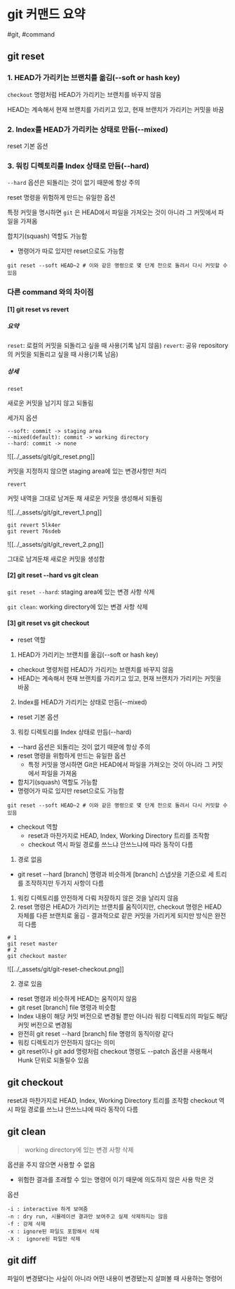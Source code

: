 # git 커맨드 요약

#git, #command

## git reset

### 1. HEAD가 가리키는 브랜치를 옮김(--soft or hash key)

`checkout` 명령처럼 HEAD가 가리키는 브랜치를 바꾸지 않음

HEAD는 계속해서 현재 브랜치를 가리키고 있고, 현재 브랜치가 가리키는 커밋을 바꿈

### 2. Index를 HEAD가 가리키는 상태로 만듬(--mixed)

reset 기본 옵션

### 3. 워킹 디렉토리를 Index 상태로 만듬(--hard)

`--hard` 옵션은 되돌리는 것이 없기 때문에 항상 주의

reset 명령을 위험하게 만드는 유일한 옵션

특정 커밋을 명시하면 `git` 은 HEAD에서 파일을 가져오는 것이 아니라 그 커밋에서 파일을 가져옴

합치기(squash) 역할도 가능함

- 명령어가 따로 있지만 reset으로도 가능함

```shell
git reset --soft HEAD~2 # 이와 같은 명령으로 몇 단계 전으로 돌려서 다시 커밋할 수 있음
```

### 다른 command 와의 차이점

#### [1] git reset vs revert

##### 요약

`reset`: 로컬의 커밋을 되돌리고 싶을 때 사용(기록 남지 않음)
`revert`: 공유 repository의 커밋을 되돌리고 싶을 때 사용(기록 남음)

##### 상세

`reset`

새로운 커밋을 남기지 않고 되돌림

세가지 옵션

```plaintext
--soft: commit -> staging area
--mixed(default): commit -> working directory
--hard: commit -> none
```

![[../_assets/git/git_reset.png]]

커밋을 지정하지 않으면 staging area에 있는 변경사항만 처리

`revert`

커밋 내역을 그대로 남겨둔 채 새로운 커밋을 생성해서 되돌림

![[../_assets/git/git_revert_1.png]]

```shell
git revert 5lk4er
git revert 76sdeb
```

![[../_assets/git/git_revert_2.png]]

그대로 남겨둔채 새로운 커밋을 생성함

#### [2] git reset --hard vs git clean

`git reset --hard`: staging area에 있는 변경 사항 삭제

`git clean`: working directory에 있는 변경 사항 삭제

#### [3] git reset vs git checkout

- reset 역할
 1. HEAD가 가리키는 브랜치를 옮김(--soft or hash key)
  - checkout 명령처럼 HEAD가 가리키는 브랜치를 바꾸지 않음
  - HEAD는 계속해서 현재 브랜치를 가리키고 있고, 현재 브랜치가 가리키는 커밋을 바꿈
 2. Index를 HEAD가 가리키는 상태로 만듬(--mixed)
  - reset 기본 옵션
 3. 워킹 디렉토리를 Index 상태로 만듬(--hard)
  - --hard 옵션은 되돌리는 것이 없기 때문에 항상 주의
  - reset 명령을 위험하게 만드는 유일한 옵션
 	- 특정 커밋을 명시하면 Git은 HEAD에서 파일을 가져오는 것이 아니라 그 커밋에서 파일을 가져옴
  - 합치기(squash) 역할도 가능함
   - 명령어가 따로 있지만 reset으로도 가능함

``` shell
git reset --soft HEAD~2 # 이와 같은 명령으로 몇 단계 전으로 돌려서 다시 커밋할 수 있음
```

- checkout 역할
 	- reset과 마찬가지로 HEAD, Index, Working Directory 트리를 조작함
 	- checkout 역시 파일 경로를 쓰느냐 안쓰느냐에 따라 동작이 다름
 1. 경로 없음
  - git reset --hard [branch] 명령과 비슷하게 [branch] 스냅샷을 기준으로 세 트리를 조작하지만 두가지 사항이 다름
   1) 워킹 디렉토리를 안전하게 다뤄 저장하지 않은 것을 날리지 않음
   2) reset 명령은 HEAD가 가리키는 브랜치를 움직이지만, checkout 명령은 HEAD 자체를 다른 브랜치로 옮김
    - 결과적으로 같은 커밋을 가리키게 되지만 방식은 완전히 다름

``` shell
# 1
git reset master
# 2
git checkout master
```

![[../_assets/git/git-reset-checkout.png]]

 2. 경로 있음
  - reset 명령과 비슷하게 HEAD는 움직이지 않음
  - git reset [branch] file 명령과 비슷함
  - Index 내용이 해당 커밋 버전으로 변경될 뿐만 아니라 워킹 디렉토리의 파일도 해당 커밋 버전으로 변경됨
   - 완전히 git reset --hard [branch] file 명령의 동직이랑 같다
   - 워킹 디렉토리가 안전하지 않다는 의미
  - git reset이나 git add 명령처럼 checkout 명령도 --patch 옵션을 사용해서 Hunk 단위로 되돌릴수 있음

## git checkout

reset과 마찬가지로 HEAD, Index, Working Directory 트리를 조작함
checkout 역시 파일 경로를 쓰느냐 안쓰느냐에 따라 동작이 다름

## git clean

> working directory에 있는 변경 사항 삭제

옵션을 주지 않으면 사용할 수 없음

- 위험한 결과를 초래할 수 있는 명령어 이기 때문에 의도하지 않은 사용 막은 것

옵션

```plaintext
-i : interactive 하게 보여줌
-n : dry run, 시뮬레이션 결과만 보여주고 실제 삭제하지는 않음
-f : 강제 삭제
-x : ignore된 파일도 포함해서 삭제
-X :  ignore된 파일만 삭제
```

## git diff

파일이 변경됐다는 사실이 아니라 어떤 내용이 변경됐는지 살펴볼 때 사용하는 명령어
